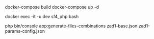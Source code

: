 docker-compose build
docker-compose up -d

docker exec -it -u dev sf4_php bash

php bin/console app:generate-files-combinations zad1-base.json zad1-params-config.json